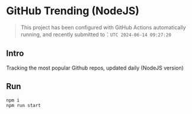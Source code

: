 # GitHub Trending (NodeJS)

> This project has been configured with GitHub Actions automatically running, and recently submitted to：`UTC 2024-06-14 09:27:20`

## Intro

Tracking the most popular Github repos, updated daily (NodeJS version)

## Run

```bash
npm i
npm run start
```
